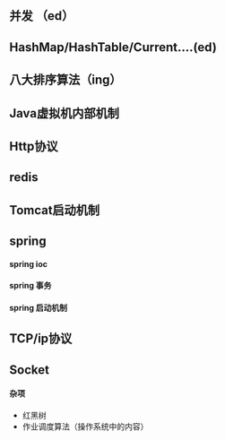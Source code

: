 ## 并发 （ed）

## HashMap/HashTable/Current....(ed)

## 八大排序算法（ing）

## Java虚拟机内部机制

## Http协议

## redis

## Tomcat启动机制

## spring

#### spring ioc

#### spring 事务

#### spring 启动机制

## TCP/ip协议

## Socket











#### 杂项

- 红黑树
- 作业调度算法（操作系统中的内容）



